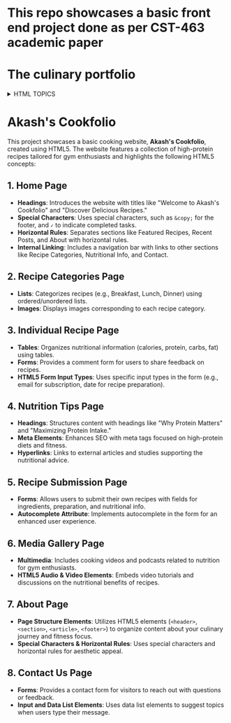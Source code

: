 # This repo showcases a basic front end project done as per CST-463 academic paper
# The culinary portfolio
<details>
<summary>HTML TOPICS</summary>

1. [x] Headings
2. [x] Hyperlinks
3. [x] Images
4. [x] Special Characters
5. [x] Horizontal Rules
6. [x] Lists
7. [x] Tables
8. [x] Forms
9. [x] Internal Linking
10. [x] Meta Elements
11. [x] HTML5 Form Input Types
12. [x] Input and Data List Elements
13. [x] Autocomplete Attribute
14. [x] Page Structure Elements
15. [x] Multimedia
16. [x] HTML5 Audio & Video Elements
</details>


# Akash's Cookfolio

This project showcases a basic cooking website, **Akash's Cookfolio**, created using HTML5. The website features a collection of high-protein recipes tailored for gym enthusiasts and highlights the following HTML5 concepts:

## 1. Home Page
- **Headings**: Introduces the website with titles like "Welcome to Akash's Cookfolio" and "Discover Delicious Recipes."
- **Special Characters**: Uses special characters, such as `&copy;` for the footer, and `✓` to indicate completed tasks.
- **Horizontal Rules**: Separates sections like Featured Recipes, Recent Posts, and About with horizontal rules.
- **Internal Linking**: Includes a navigation bar with links to other sections like Recipe Categories, Nutritional Info, and Contact.

## 2. Recipe Categories Page
- **Lists**: Categorizes recipes (e.g., Breakfast, Lunch, Dinner) using ordered/unordered lists.
- **Images**: Displays images corresponding to each recipe category.

## 3. Individual Recipe Page
- **Tables**: Organizes nutritional information (calories, protein, carbs, fat) using tables.
- **Forms**: Provides a comment form for users to share feedback on recipes.
- **HTML5 Form Input Types**: Uses specific input types in the form (e.g., email for subscription, date for recipe preparation).

## 4. Nutrition Tips Page
- **Headings**: Structures content with headings like "Why Protein Matters" and "Maximizing Protein Intake."
- **Meta Elements**: Enhances SEO with meta tags focused on high-protein diets and fitness.
- **Hyperlinks**: Links to external articles and studies supporting the nutritional advice.

## 5. Recipe Submission Page
- **Forms**: Allows users to submit their own recipes with fields for ingredients, preparation, and nutritional info.
- **Autocomplete Attribute**: Implements autocomplete in the form for an enhanced user experience.

## 6. Media Gallery Page
- **Multimedia**: Includes cooking videos and podcasts related to nutrition for gym enthusiasts.
- **HTML5 Audio & Video Elements**: Embeds video tutorials and discussions on the nutritional benefits of recipes.

## 7. About Page
- **Page Structure Elements**: Utilizes HTML5 elements (`<header>`, `<section>`, `<article>`, `<footer>`) to organize content about your culinary journey and fitness focus.
- **Special Characters & Horizontal Rules**: Uses special characters and horizontal rules for aesthetic appeal.

## 8. Contact Us Page
- **Forms**: Provides a contact form for visitors to reach out with questions or feedback.
- **Input and Data List Elements**: Uses data list elements to suggest topics when users type their message.




